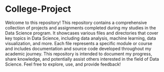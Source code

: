 # College-Project

Welcome to this repository! This repository contains a comprehensive collection of projects and assignments completed during my studies in the Data Science program. It showcases various files and directories that cover key topics in Data Science, including data analysis, machine learning, data visualization, and more. Each file represents a specific module or course and includes documentation and source code developed throughout my academic journey. This repository is intended to document my progress, share knowledge, and potentially assist others interested in the field of Data Science. Feel free to explore, use, and provide feedback!
